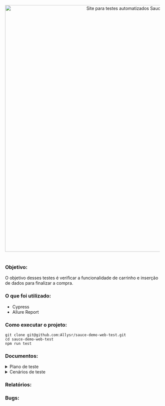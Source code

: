 <div align="center">
<img width="800px" alt="Site para testes automatizados Saucedemo" src="https://i.imgur.com/hJSmZi3.png" />
</div>
<br>

### Objetivo:
O objetivo desses testes é verificar a funcionalidade 
de carrinho e inserção de dados para finalizar a compra.


### O que foi utilizado:

- Cypress
- Allure Report


### Como executar o projeto:

```` 
git clone git@github.com:Allysr/sauce-demo-web-test.git
cd sauce-demo-web-test
npm run test
````

### Documentos:

<details>
<summary>Plano de teste</summary>

#### Introdução:
Este documento descreve o plano de teste para o site Sauce demo

#### Estratégia de Teste:

1. Escopo de teste:
    - Testes manuais
    - Testes automatizados
       
2. Ferramentas de teste:
   - Testes manuais: 
     - Chrome
   - Testes automatizados:
     - Linguagem de programação: Javascript
     - Manutenção de dependencias: NPM
     - Frameworks: Cypress, Allure Reports

#### Cenários de teste:
- Login
- Menu
- Filtrar
- Adicionar item ao carrinho
- Realizar compra

#### Métricas de qualidade:
- A maioria das funcionalidades do site deve estar funcionando;
- Tempo médio de correção dos bugs de até 2 dias;


#### Classificação dos bugs:
- Crítico: Bugs que causam a falha completa do sistema ou de uma funcionalidade essencial, impossibilitando o uso do software.
- Grave: Bugs que afetam significativamente a funcionalidade principal do sistema, mas existe uma solução alternativa.
- Moderado: Bugs que causam problemas moderados ou afetam funcionalidades secundárias. 
- Leve: Bugs que têm pouco ou nenhum impacto na funcionalidade, geralmente de natureza cosmética. 



#### Recursos necessários:
- Site Sauce demo: https://www.saucedemo.com/
</details>


<details>
<summary>Cenários de teste</summary>

#### Login

- [x] CT01 - Validar se ao inserir dados validos o login será bem-sucedido.
````
Dado que o usuário tenha cadastro
E insira os dados válidos
Quando clicar em 'login'
Então deve redirecionar para a página de produtos.
````

- [x] CT02 - Validar se ao inserir dados inválidos no login aparecerá uma mensagem de falha.
````
Dado que o usuário tenha cadastro
E insira nome ou senha inválidos
Quando clicar 'login'
Então deve aparecer a mensagem
"Epic sadface: Username and password do not match any user in this service".
````

- [x] CT03 - Validar se ao clicar em login com os campos vazios terá um erro.
````
Dado que o usário esteja tentando realizar o login
E não insira dados no <campo>
Quando clicar em 'login'
Então deve aparecer a mensagem 'Epic sadface: <campo> is required'.

Exemplo:
| campo    |
| username |
| password |

````

<br>

Menu
- [ ] CT01 - Validar se ao clicar em All Items irá para a tela de produtos.
````
Dado que o usuário esteja logado
E clique no menu
Quando clicar em "All Items"
Então deve ser redirecionado para a página de produtos.
````

- [ ] CT02 - Validar se ao clicar em About irá para a tela sauce labs.
````
Dado que o usuário esteja logado
E clique no menu
Quando clicar em "about"
Então deve ser redirecionado para a página "Sauce Labs".
````

- [ ] CT03 - Validar se ao clicar em Logout irá para a tela de login.
````
Dado que o usuário esteja logado
E clique no menu
Quando clicar em "Logout"
Então deve ser redirecionado para a página de Login.
````

- [ ] CT04 - Validar se ao clicar em reset app state o carrinho esvaziará.
````
Dado que o usuário esteja logado
E tenha itens em seu carrinho
E clique no menu
Quando clicar em "Reset app state"
Então devem ser removidos todos os itens que estavam no carrinho.
````

<br>

Filtrar
- [ ]  CT01 - Validar se ao filtrar por Filtro de A a Z terá o resultado ordenado.
````
Dado que o usuário esteja na página de produtos
E acionar o filtro na tela de listagem
Quando clicar no filtro de "A a Z"
Então devem aparecer todos os produtos desse filtro.
````

- [ ] CT02 -Validar se ao filtrar po Filtro de Z a A terá o resultado ordenado.
````
Dado que o usuário esteja na página de produtos
E acionar o filtro na tela de listagem
Quando clicar no filtro de "Z a A"
Então devem aparecer todos os produtos desse filtro.
````

- [ ] CT03 - Validar se ao filtrar por Menor para Maior terá o resultado ordenado.
````
Dado que o usuário esteja na página de produtos
E acionar o filtro na tela de listagem
Quando clicar no filtro de "Menor para Maior"
Então devem aparecer todos os produtos desse filtro.
````

- [ ] CT04 - Validar se ao filtrar por Maior para Menor  terá o resultado ordenado.
````
Dado que o usuário esteja na página de produtos
E acionar o filtro na tela de listagem
Quando clicar no filtro de "Maior para menor"
Então devem aparecer todos os produtos desse filtro.
````

<br>

 Adicionar item ao carrinho
- [ ] CT01 - Validar se ao clicar em add to card o produto aparerá no carrinho.
````
Dado que o usuário queira comprar um produto
Quando clicar em "add to card"
Então deve aparecer o número '1' no icone do carrinho.
````

- [ ] CT02 - Validar se ao clicar em remove o produto sairá do carrinho.
````
Dado que o usuário esteja na página de produtos
E queira remover um item do carrinho
Quando clicar em "remove"
Então deve diminuir um número no ícone de carrinho.
````

- [ ] CT03 - Validar se ao clicar em remove o produto sairá da listagem.
````
Dado que o usuário esteja na página "Your cart"
E queira remover um item
Quando clicar em "remove"
Então deve ser removido o item.
````

<br>

Finalizar compra
- [ ] CT01 - Validar se ao realizar os passos corretos a compra terá sucesso.
````
Dado que o usuário queira comprar um produto
E clique em Add to Card
E clique no carrinho
E clique em "checkout"
E preencha todos os campos com dados válidos
E clique em "continue"
Quando clicar em "finish"
Então deve aparecer a mensagem "THANK YOU FOR YOUR ORDER".
````

</details>

### Relatórios:


### Bugs: